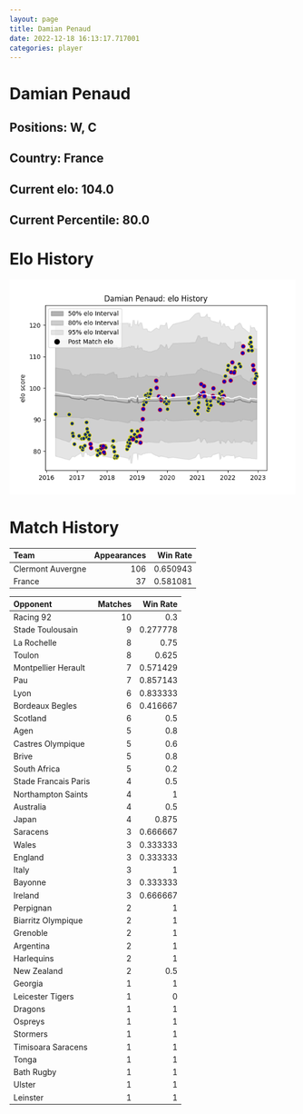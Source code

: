 ```yaml
---  
layout: page  
title: Damian Penaud  
date: 2022-12-18 16:13:17.717001  
categories: player  
---
```

# Damian Penaud

## Positions: W, C

## Country: France

## Current elo: 104.0

## Current Percentile: 80.0

# Elo History


![elo history](history_DamianPenaud.png)
# Match History


| Team              |   Appearances |   Win Rate |
|:------------------|--------------:|-----------:|
| Clermont Auvergne |           106 |   0.650943 |
| France            |            37 |   0.581081 |

| Opponent             |   Matches |   Win Rate |
|:---------------------|----------:|-----------:|
| Racing 92            |        10 |   0.3      |
| Stade Toulousain     |         9 |   0.277778 |
| La Rochelle          |         8 |   0.75     |
| Toulon               |         8 |   0.625    |
| Montpellier Herault  |         7 |   0.571429 |
| Pau                  |         7 |   0.857143 |
| Lyon                 |         6 |   0.833333 |
| Bordeaux Begles      |         6 |   0.416667 |
| Scotland             |         6 |   0.5      |
| Agen                 |         5 |   0.8      |
| Castres Olympique    |         5 |   0.6      |
| Brive                |         5 |   0.8      |
| South Africa         |         5 |   0.2      |
| Stade Francais Paris |         4 |   0.5      |
| Northampton Saints   |         4 |   1        |
| Australia            |         4 |   0.5      |
| Japan                |         4 |   0.875    |
| Saracens             |         3 |   0.666667 |
| Wales                |         3 |   0.333333 |
| England              |         3 |   0.333333 |
| Italy                |         3 |   1        |
| Bayonne              |         3 |   0.333333 |
| Ireland              |         3 |   0.666667 |
| Perpignan            |         2 |   1        |
| Biarritz Olympique   |         2 |   1        |
| Grenoble             |         2 |   1        |
| Argentina            |         2 |   1        |
| Harlequins           |         2 |   1        |
| New Zealand          |         2 |   0.5      |
| Georgia              |         1 |   1        |
| Leicester Tigers     |         1 |   0        |
| Dragons              |         1 |   1        |
| Ospreys              |         1 |   1        |
| Stormers             |         1 |   1        |
| Timisoara Saracens   |         1 |   1        |
| Tonga                |         1 |   1        |
| Bath Rugby           |         1 |   1        |
| Ulster               |         1 |   1        |
| Leinster             |         1 |   1        |
